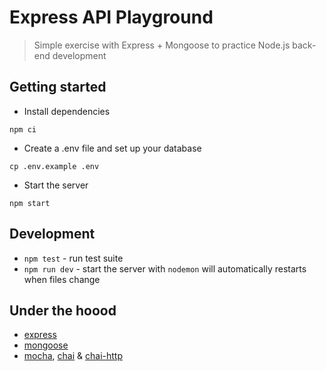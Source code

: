# Express API Playground

> Simple exercise with Express + Mongoose to practice Node.js back-end development

## Getting started

- Install dependencies

```
npm ci
```

- Create a .env file and set up your database

```
cp .env.example .env
```

- Start the server

```
npm start
```

## Development

- `npm test` - run test suite
- `npm run dev` - start the server with `nodemon` will automatically restarts when files change

## Under the hoood

- [express](https://expressjs.com/)
- [mongoose](https://mongoosejs.com/)
- [mocha](https://mochajs.org/), [chai](https://www.chaijs.com/) & [chai-http](https://www.chaijs.com/plugins/chai-http/)
